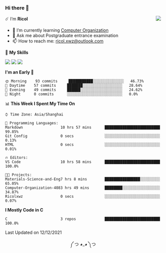 ### Hi there 👋

<a href="#">
  <img align="right" src="https://github-readme-stats.vercel.app/api?username=Ricolxwz&count_private=true&show_icons=true&theme=prussian" />
</a>

☄️ I‘m **Ricol**

- 🌱 I’m currently learning [Computer Organization](https://github.com/Ricolxwz/Computer-Organization-408)
- 💬 Ask me about Postgraduate entrance examination
- 📫 How to reach me: ricol.xwz@outlook.com

🌟 **My Skills**

![](https://img.shields.io/badge/-Git-000000?style=flat-square&logo=git&logoColor=fff)
![](https://img.shields.io/badge/-C-3e74a2?style=flat-square&logo=C&logoColor=fff)
![](https://img.shields.io/badge/-Python-4fc08d?style=flat-square&logo=python&logoColor=fff)

<!--START_SECTION:waka-->
**I'm an Early 🐤** 

```text
🌞 Morning    93 commits     ███████████░░░░░░░░░░░░░░   46.73% 
🌆 Daytime    57 commits     ███████░░░░░░░░░░░░░░░░░░   28.64% 
🌃 Evening    49 commits     ██████░░░░░░░░░░░░░░░░░░░   24.62% 
🌙 Night      0 commits      ░░░░░░░░░░░░░░░░░░░░░░░░░   0.0%

```


📊 **This Week I Spent My Time On** 

```text
⌚︎ Time Zone: Asia/Shanghai

💬 Programming Languages: 
Markdown                 10 hrs 57 mins      █████████████████████████   99.85% 
Git Config               0 secs              ░░░░░░░░░░░░░░░░░░░░░░░░░   0.13% 
HTML                     0 secs              ░░░░░░░░░░░░░░░░░░░░░░░░░   0.01%

🔥 Editors: 
VS Code                  10 hrs 58 mins      █████████████████████████   100.0%

🐱‍💻 Projects: 
Materials-Science-and-Eng7 hrs 8 mins        ████████████████░░░░░░░░░   65.05% 
Computer-Organization-4083 hrs 49 mins       ████████░░░░░░░░░░░░░░░░░   34.87% 
Ricolxwz                 0 secs              ░░░░░░░░░░░░░░░░░░░░░░░░░   0.07%

```

**I Mostly Code in C** 

```text
C                        3 repos             █████████████████████████   100.0%

```



 Last Updated on 12/12/2021
<!--END_SECTION:waka-->

<div align="center">
༼ つ ◕_◕ ༽つ
</div>
